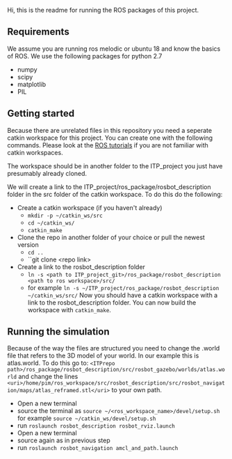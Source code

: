 Hi, this is the readme for running the ROS packages of this project.

## Requirements

We assume you are running ros melodic or ubuntu 18 and know the basics of ROS.
We use the following packages for python 2.7
- numpy
- scipy
- matplotlib
- PIL


## Getting started

Because there are unrelated files in this repository you need a seperate catkin workspace for this project. You can create one with the following commands. Please look at the [ROS tutorials](http://wiki.ros.org/ROS/Tutorials) if you are not familiar with catkin workspaces.

The workspace should be in another folder to the ITP_project you just have presumably already cloned.

We will create a link to the ITP_project/ros_package/rosbot_description folder in the src folder of the catkin workspace. To do this do the following:

- Create a catkin workspace (if you haven't already)
    - ``mkdir -p ~/catkin_ws/src``
    - ``cd ~/catkin_ws/``
    - ``catkin_make``
- Clone the repo in another folder of your choice or pull the newest version
    - ``cd ..``
    - ``git clone \<repo link>
- Create a link to the rosbot_description folder
    - ``ln -s <path to ITP_project_git>/ros_package/rosbot_description <path to ros workspace>/src/``
    - for example ``ln -s ~/ITP_project/ros_package/rosbot_description ~/catkin_ws/src/``
Now you should have a catkin workspace with a link to the rosbot_description folder. You can now build the workspace with ``catkin_make``.  

## Running the simulation
Because of the way the files are structured you need to change the .world file that refers to the 3D model of your world. In our example this is atlas.world. To do this go to: ``<ITPrepo path>/ros_package/rosbot_description/src/rosbot_gazebo/worlds/atlas.world`` and change the lines 
``<uri>/home/pim/ros_workspace/src/rosbot_description/src/rosbot_navigation/maps/atlas_reframed.stl</uri>`` to your own path. 
- Open a new terminal 
- source the terminal as ``source ~/<ros_workspace_name>/devel/setup.sh 
`` for example ``source ~/catkin_ws/devel/setup.sh``
- run ``roslaunch rosbot_description rosbot_rviz.launch`` 
- Open a new terminal
- source again as in previous step
- run ``roslaunch rosbot_navigation amcl_and_path.launch``
